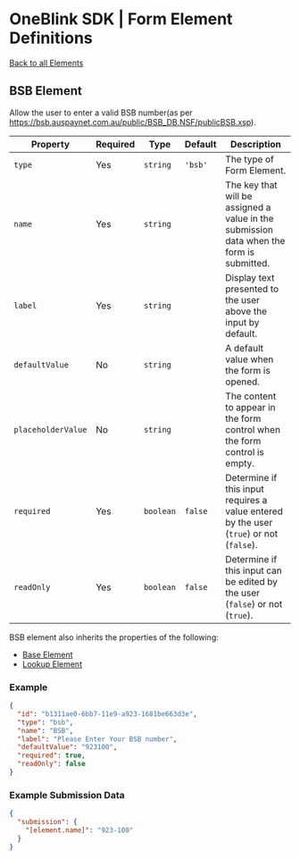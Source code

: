 # OneBlink SDK | Form Element Definitions

[Back to all Elements](./README.md)

## BSB Element

Allow the user to enter a valid BSB number(as per https://bsb.auspaynet.com.au/public/BSB_DB.NSF/publicBSB.xsp).

| Property           | Required | Type      | Default | Description                                                                              |
| ------------------ | -------- | --------- | ------- | ---------------------------------------------------------------------------------------- |
| `type`             | Yes      | `string`  | `'bsb'` | The type of Form Element.                                                                |
| `name`             | Yes      | `string`  |         | The key that will be assigned a value in the submission data when the form is submitted. |
| `label`            | Yes      | `string`  |         | Display text presented to the user above the input by default.                           |
| `defaultValue`     | No       | `string`  |         | A default value when the form is opened.                                                 |
| `placeholderValue` | No       | `string`  |         | The content to appear in the form control when the form control is empty.                |
| `required`         | Yes      | `boolean` | `false` | Determine if this input requires a value entered by the user (`true`) or not (`false`).  |
| `readOnly`         | Yes      | `boolean` | `false` | Determine if this input can be edited by the user (`false`) or not (`true`).             |

BSB element also inherits the properties of the following:

- [Base Element](./base-element.md)
- [Lookup Element](./lookup-element.md)

### Example

```JSON
{
  "id": "b1311ae0-6bb7-11e9-a923-1681be663d3e",
  "type": "bsb",
  "name": "BSB",
  "label": "Please Enter Your BSB number",
  "defaultValue": "923100",
  "required": true,
  "readOnly": false
}
```

### Example Submission Data

```json
{
  "submission": {
    "[element.name]": "923-100"
  }
}
```
